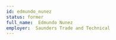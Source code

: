 ```yaml
---
id: edmundo_nunez
status: former
full_name:  Edmundo Nunez
employer:  Saunders Trade and Technical
---
```

